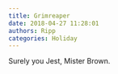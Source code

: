 ```yaml
---
title: Grimreaper
date: 2018-04-27 11:28:01
authors: Ripp
categories: Holiday
---
```


 Surely you Jest, Mister Brown.